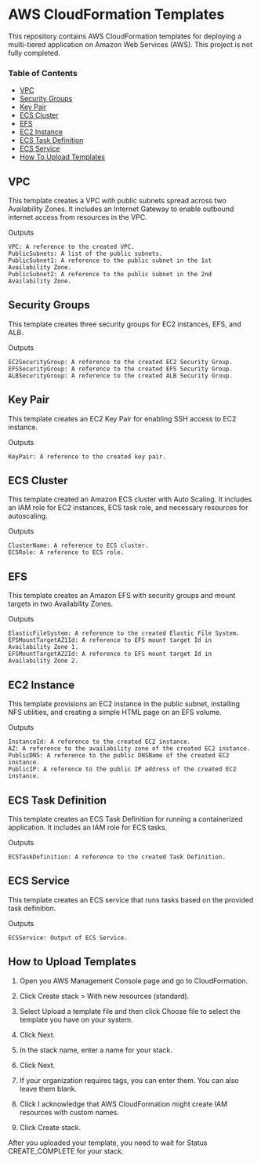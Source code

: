 # AWS CloudFormation Templates

This repository contains AWS CloudFormation templates for deploying a multi-tiered application on Amazon Web Services (AWS). This project is not fully completed.

### Table of Contents

 - [VPC](#vpc)
 - [Security Groups](#security-groups)
 - [Key Pair](#key-pair)
 - [ECS Cluster](#ecs-cluster)
 - [EFS](#efs)
 - [EC2 Instance](#ec2-instance)
 - [ECS Task Definition](#ecs-task-definition)
 - [ECS Service](#ecs-service)
 - [How To Upload Templates](#how-to-upload-templates)

## VPC

This template creates a VPC with public subnets spread across two Availability Zones. It includes an Internet Gateway to enable outbound internet access from resources in the VPC.

Outputs

    VPC: A reference to the created VPC.
    PublicSubnets: A list of the public subnets.
    PublicSubnet1: A reference to the public subnet in the 1st Availability Zone.
    PublicSubnet2: A reference to the public subnet in the 2nd Availability Zone.

## Security Groups

This template creates three security groups for EC2 instances, EFS, and ALB.

Outputs

    EC2SecurityGroup: A reference to the created EC2 Security Group.
    EFSSecurityGroup: A reference to the created EFS Security Group.
    ALBSecurityGroup: A reference to the created ALB Security Group.

## Key Pair

This template creates an EC2 Key Pair for enabling SSH access to EC2 instance.

Outputs

    KeyPair: A reference to the created key pair.

## ECS Cluster

This template created an Amazon ECS cluster with Auto Scaling. It includes an IAM role for EC2 instances, ECS task role, and necessary resources for autoscaling.

Outputs

    ClusterName: A reference to ECS cluster.
    ECSRole: A reference to ECS role.

## EFS

This template creates an Amazon EFS with security groups and mount targets in two Availability Zones.

Outputs

    ElasticFileSystem: A reference to the created Elastic File System.
    EFSMountTargetAZ1Id: A reference to EFS mount target Id in Availability Zone 1.
    EFSMountTargetAZ2Id: A reference to EFS mount target Id in Availability Zone 2.

## EC2 Instance

This template provisions an EC2 instance in the public subnet, installing NFS utilities, and creating a simple HTML page on an EFS volume.

Outputs

    InstanceId: A reference to the created EC2 instance.
    AZ: A reference to the availability zone of the created EC2 instance.
    PublicDNS: A reference to the public DNSName of the created EC2 instance.
    PublicIP: A reference to the public IP address of the created EC2 instance.

## ECS Task Definition

This template creates an ECS Task Definition for running a containerized application. It includes an IAM role for ECS tasks.

Outputs

    ECSTaskDefinition: A reference to the created Task Definition.

## ECS Service

This template creates an ECS service that runs tasks based on the provided task definition.

Outputs

    ECSService: Output of ECS Service.

## How to Upload Templates

1. Open you AWS Management Console page and go to CloudFormation.

2. Click Create stack > With new resources (standard).

3. Select Upload a template file and then click Choose file to select the template you have on your system.

4. Click Next.

5. In the stack name, enter a name for your stack.

6. Click Next.

7. If your organization requires tags, you can enter them. You can also leave them blank.

8. Click I acknowledge that AWS CloudFormation might create IAM resources with custom names.

9. Click Create stack.

After you uploaded your template, you need to wait for Status CREATE_COMPLETE for your stack.
